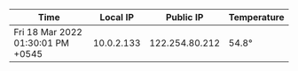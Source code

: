 | Time     | Local IP | Public IP | Temperature |
| ----------- | ----------- | ----------- | ----------- |
| Fri 18 Mar 2022 01:30:01 PM +0545      | 10.0.2.133     | 122.254.80.212  | 54.8° |
